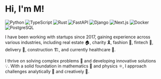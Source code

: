 # Hi, I'm M!

![Python](https://img.shields.io/badge/Python-informational?style=flat&logo=python&logoColor=fff&color=000000)
![TypeScript](https://img.shields.io/badge/TypeScript-informational?logo=TypeScript&style=flat&color=000000)
![Rust](https://img.shields.io/badge/Rust-informational?style=flat&logo=rust&color=000000)
![FastAPI](https://img.shields.io/badge/FastAPI-informational?style=flat&logo=fastapi&color=000000)
![Django](https://img.shields.io/badge/Django-informational?style=flat&logo=django&color=000000)
![Next.js](https://img.shields.io/badge/Next.js-informational?style=flat&logo=next.js&color=000000)
![Docker](https://img.shields.io/badge/Docker-informational?style=flat&logo=docker&color=000000)
![PostgreSQL](https://img.shields.io/badge/PostgreSQL-informational?style=flat&logo=postgresql&logoColor=fff&color=000000)

I have been working with startups since 2017, gaining experience across various industries, including real estate 🏠, charity 🎗️, fashion 👗, fintech 🏦, delivery 🚚, construction 🏗️, and currently healthcare 🏥.

I thrive on solving complex problems 🧩 and developing innovative solutions 💡. With a solid foundation in mathematics 📐 and physics ⚛️, I approach challenges analytically 🧠 and creatively 🎨.
